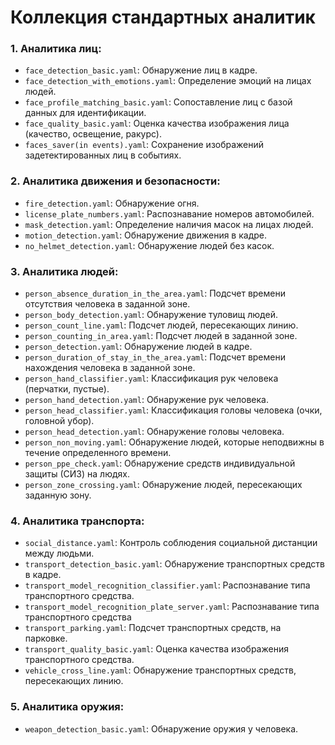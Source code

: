 # Коллекция стандартных аналитик

### 1. Аналитика лиц:

- `face_detection_basic.yaml`: Обнаружение лиц в кадре.
- `face_detection_with_emotions.yaml`: Определение эмоций на лицах людей.
- `face_profile_matching_basic.yaml`: Сопоставление лиц с базой данных для идентификации.
- `face_quality_basic.yaml`: Оценка качества изображения лица (качество, освещение, ракурс).
- `faces_saver(in events).yaml`: Сохранение изображений задетектированных лиц в событиях.


### 2. Аналитика движения и безопасности:

- `fire_detection.yaml`: Обнаружение огня.
- `license_plate_numbers.yaml`: Распознавание номеров автомобилей.
- `mask_detection.yaml`: Определение наличия масок на лицах людей.
- `motion_detection.yaml`: Обнаружение движения в кадре.
- `no_helmet_detection.yaml`: Обнаружение людей без касок.

### 3. Аналитика людей:

- `person_absence_duration_in_the_area.yaml`: Подсчет времени отсутствия человека в заданной зоне.
- `person_body_detection.yaml`: Обнаружение туловищ людей.
- `person_count_line.yaml`: Подсчет людей, пересекающих линию.
- `person_counting_in_area.yaml`: Подсчет людей в заданной зоне.
- `person_detection.yaml`: Обнаружение людей в кадре.
- `person_duration_of_stay_in_the_area.yaml`: Подсчет времени нахождения человека в заданной зоне.
- `person_hand_classifier.yaml`: Классификация рук человека (перчатки, пустые).
- `person_hand_detection.yaml`: Обнаружение рук человека.
- `person_head_classifier.yaml`: Классификация головы человека (очки, головной убор).
- `person_head_detection.yaml`: Обнаружение головы человека.
- `person_non_moving.yaml`: Обнаружение людей, которые неподвижны в течение определенного времени.
- `person_ppe_check.yaml`: Обнаружение средств индивидуальной защиты (СИЗ) на людях.
- `person_zone_crossing.yaml`: Обнаружение людей, пересекающих заданную зону.


### 4. Аналитика транспорта:

- `social_distance.yaml`: Контроль соблюдения социальной дистанции между людьми.
- `transport_detection_basic.yaml`: Обнаружение транспортных средств в кадре.
- `transport_model_recognition_classifier.yaml`: Распознавание типа транспортного средства.
- `transport_model_recognition_plate_server.yaml`: Распознавание типа транспортного средства
- `transport_parking.yaml`: Подсчет транспортных средств, на парковке.
- `transport_quality_basic.yaml`: Оценка качества изображения транспортного средства.
- `vehicle_cross_line.yaml`: Обнаружение транспортных средств, пересекающих линию.


### 5. Аналитика оружия:

- `weapon_detection_basic.yaml`: Обнаружение оружия у человека.




    